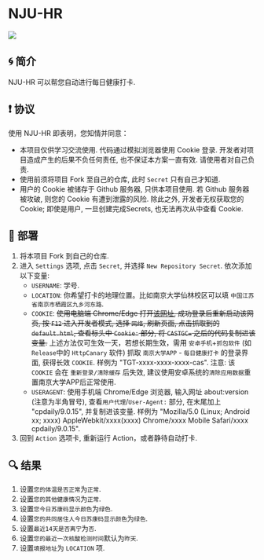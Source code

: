 # NJU-HR

![](https://img.shields.io/badge/language-python-brightgreen)

## 🌀 简介
NJU-HR 可以帮您自动进行每日健康打卡.

## ❗ 协议

使用 NJU-HR 即表明，您知情并同意：

- 本项目仅供学习交流使用. 代码通过模拟浏览器使用 Cookie 登录. 开发者对项目造成产生的后果不负任何责任, 也不保证本方案一直有效. 请使用者对自己负责.
- 使用前须将项目 Fork 至自己的仓库, 此时 `Secret` 只有自己才知道. 
- 用户的 Cookie 被储存于 Github 服务器, 只供本项目使用. 若 Github 服务器被攻破, 则您的 Cookie 有遭到泄露的风险. 除此之外, 开发者无权获取您的 Cookie; 即使是用户, 一旦创建完成Secrets, 也无法再次从中查看 Cookie.

## 📐 部署

1. 将本项目 Fork 到自己的仓库.
2. 进入 `Settings` 选项, 点击 `Secret`, 并选择 `New Repository Secret`. 依次添加以下变量:
   - `USERNAME`: 学号.
   - `LOCATION`: 你希望打卡的地理位置。比如南京大学仙林校区可以填 `中国江苏省南京市栖霞区九乡河东路`.
   - `COOKIE`: ~~使用电脑端 Chrome/Edge 打开[该网址](https://authserver.nju.edu.cn/authserver/login?service=https%3A%2F%2Fauthserver.nju.edu.cn%2Fauthserver%2Fmobile%2Fcallback%3FappId%3D301317066&login_type=mobileLogin), 成功登录后重新启动该网页, 按 `F12` 进入开发者模式, 选择 `网络`, 刷新页面, 点击抓取到的 `default.html`, 查看标头中 `Cookie:` 部分, 将 `CASTGC=` 之后的代码复制进该变量.~~ 上述方法仅可生效一天，若想长期生效，需用 `安卓手机`+`抓包软件` (如`Release`中的 `HttpCanary` 软件) 抓取 `南京大学APP` - `每日健康打卡` 的登录界面, 获得长效 `COOKIE`. 样例为 "TGT-xxxx-xxxx-xxxx-cas". 注意: 该 `COOKIE` 会在 `重新登录/清除缓存` 后失效, 建议使用安卓系统的`清除应用数据`重置南京大学APP后正常使用.
   - `USERAGENT`: 使用手机端 Chrome/Edge 浏览器, 输入网址 about:version (注意为半角冒号), 查看`用户代理`/`User-Agent:` 部分, 在末尾加上 "cpdaily/9.0.15", 并复制进该变量. 样例为 "Mozilla/5.0 (Linux; Android xx; xxxx) AppleWebkit/xxxx(xxxx) Chrome/xxxx Mobile Safari/xxxx cpdaily/9.0.15".
3. 回到 `Action` 选项卡, 重新运行 Action，或者静待自动打卡.

## 🔍 结果

1. 设置`您的体温是否正常`为`正常`.
2. 设置`您的其他健康情况`为`正常`.
3. 设置`您今日苏康码显示颜色`为`绿色`.
4. 设置`您的共同居住人今日苏康码显示颜色`为`绿色`.
5. 设置`最近14天是否离宁`为`否`.
6. 设置`您的最近一次核酸检测时间`默认为`昨天`.
7. 设置`填报地址`为 `LOCATION` 项.
